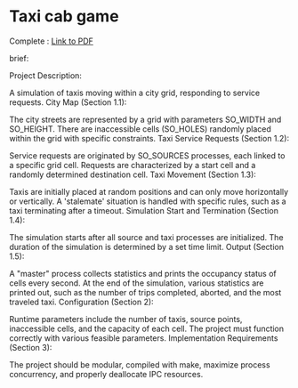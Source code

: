 # Taxi cab game

Complete : [Link to PDF](./project.pdf)

brief:

Project Description:

A simulation of taxis moving within a city grid, responding to service requests.
City Map (Section 1.1):

The city streets are represented by a grid with parameters SO_WIDTH and SO_HEIGHT.
There are inaccessible cells (SO_HOLES) randomly placed within the grid with specific constraints.
Taxi Service Requests (Section 1.2):

Service requests are originated by SO_SOURCES processes, each linked to a specific grid cell.
Requests are characterized by a start cell and a randomly determined destination cell.
Taxi Movement (Section 1.3):

Taxis are initially placed at random positions and can only move horizontally or vertically.
A 'stalemate' situation is handled with specific rules, such as a taxi terminating after a timeout.
Simulation Start and Termination (Section 1.4):

The simulation starts after all source and taxi processes are initialized.
The duration of the simulation is determined by a set time limit.
Output (Section 1.5):

A "master" process collects statistics and prints the occupancy status of cells every second.
At the end of the simulation, various statistics are printed out, such as the number of trips completed, aborted, and the most traveled taxi.
Configuration (Section 2):

Runtime parameters include the number of taxis, source points, inaccessible cells, and the capacity of each cell.
The project must function correctly with various feasible parameters.
Implementation Requirements (Section 3):

The project should be modular, compiled with make, maximize process concurrency, and properly deallocate IPC resources.
